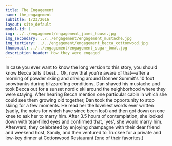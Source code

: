 ```yaml
---
title: The Engagement
name: the_engagement
subtitle: 1/23/2016
layout: site_default
modal-id: 1
img: ../../engagement/engagement_james_house.jpg
img_secondary: ../../engagement/engagement_mustache.jpg
img_tertiary: ../../engagement/engagement_becca_cottonwood.jpg
thumbnail: ../../engagement/engagement_sugar_bowl.jpg
description_header: How they were engaged
---
```

In case you ever want to know the long version to this story, you should know Becca tells it best... Ok, now that you're aware of that—after a morning of powder skiing and driving around Donner Summit's 10 foot snowbanks during blizzard'ing conditions, Dan shaved his mustache and took Becca out for a sunset nordic ski around the neighborhood where they were staying. After hearing Becca mention one particular cabin in which she could see them growing old together, Dan took the opportunity to stop skiing for a few moments. He read her the loveliest words ever written (sadly, the notes for which have since been lost) and then got down on one knee to ask her to marry him. After 3.5 hours of contemplation, she looked down with tear-filled eyes and confirmed that, 'yes', she would marry him. Afterward, they celebrated by enjoying champagne with their dear friend and weekend host, Sandy, and then ventured to Truckee for a private and low-key dinner at Cottonwood Restaurant (one of their favorites.)

